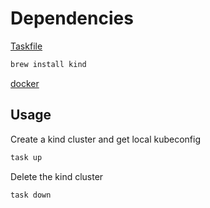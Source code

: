 # Dependencies

[Taskfile](https://taskfile.dev/usage/)
```bash
brew install kind
```

[docker](https://docs.docker.com/desktop/setup/install/mac-install/)

## Usage

Create a kind cluster and get local kubeconfig
```bash
task up
```

Delete the kind cluster
```bash
task down
```

